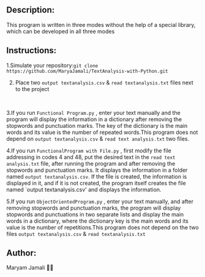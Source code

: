 ## Description:
This program is written in three modes without the help of a special library, which can be developed in all three modes
## Instructions:
1.Simulate your repository:`git clone https://github.com/MaryaJamali/TextAnalysis-with-Python.git`
<br>

2. Place two `output textanalysis.csv` & `read textanalysis.txt` files next to the project
<br>

3.If you run `Functional Program.py` , enter your text manually and the program will display the information in a dictionary after removing the stopwords and punctuation marks. The key of the dictionary is the main words and its value is the number of repeated words.This program does not depend on `output textanalysis.csv` & `read text analysis.txt` two files.
<br>

4.If you run `FunctionalProgram with File.py` , first modify the file addressing in codes 4 and 48, put the desired text in the `read text analysis.txt` file, after running the program and after removing the stopwords and punctuation marks. It displays the information in a folder named `output textanalysis.csv`. If the file is created, the information is displayed in it, and if it is not created, the program itself creates the file named `output textanalysis.csv' and displays the information.
<br>

5.If you run `ObjectOrientedProgram.py` , enter your text manually, and after removing stopwords and punctuation marks, the program will display stopwords and punctuations in two separate lists and display the main words in a dictionary, where the dictionary key is the main words and its value is the number of repetitions.This program does not depend on the two files `output textanalysis.csv` & `read textanalysis.txt` 
## Author:
Maryam Jamali 👩‍💻
